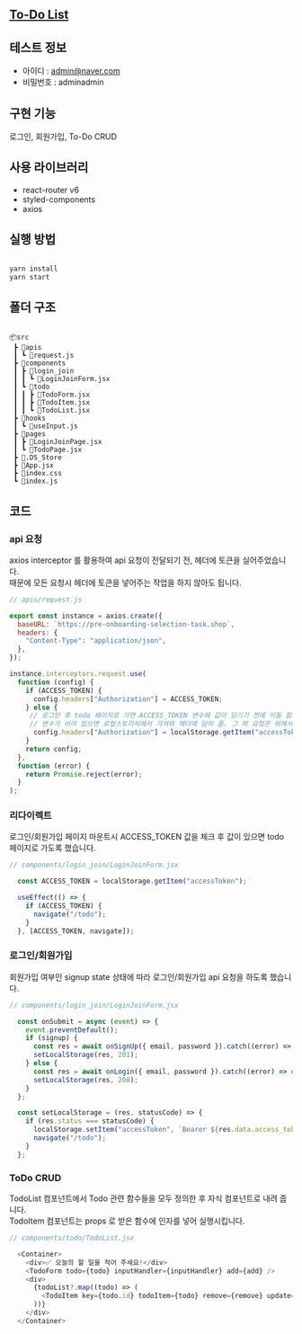 ## [To-Do List](https://wanted-pre-onboarding-frontend-nu.vercel.app)

## 테스트 정보

- 아이디 : admin@naver.com
- 비밀번호 : adminadmin

## 구현 기능

로그인, 회원가입, To-Do CRUD

## 사용 라이브러리

- react-router v6
- styled-components
- axios

## 실행 방법

```bash

yarn install
yarn start

```

## 폴더 구조

```

📦src
 ┣ 📂apis
 ┃ ┗ 📜request.js
 ┣ 📂components
 ┃ ┣ 📂login_join
 ┃ ┃ ┗ 📜LoginJoinForm.jsx
 ┃ ┗ 📂todo
 ┃ ┃ ┣ 📜TodoForm.jsx
 ┃ ┃ ┣ 📜TodoItem.jsx
 ┃ ┃ ┗ 📜TodoList.jsx
 ┣ 📂hooks
 ┃ ┗ 📜useInput.js
 ┣ 📂pages
 ┃ ┣ 📜LoginJoinPage.jsx
 ┃ ┗ 📜TodoPage.jsx
 ┣ 📜.DS_Store
 ┣ 📜App.jsx
 ┣ 📜index.css
 ┗ 📜index.js

```

## 코드

### api 요청
axios interceptor 를 활용하여 api 요청이 전달되기 전, 헤더에 토큰을 실어주었습니다. <br />
때문에 모든 요청시 헤더에 토큰을 넣어주는 작업을 하지 않아도 됩니다.

``` javascript
// apis/request.js

export const instance = axios.create({
  baseURL: `https://pre-onboarding-selection-task.shop`,
  headers: {
    "Content-Type": "application/json",
  },
});

instance.interceptors.request.use(
  function (config) {
    if (ACCESS_TOKEN) {
      config.headers["Authorization"] = ACCESS_TOKEN;
    } else {
     // 로그인 후 todo 페이지로 가면 ACCESS_TOKEN 변수에 값이 담기기 전에 이동 함.
     // 변수가 비어 있으면 로컬스토리지에서 가져와 헤더에 담아 줌. 그 외 요청은 위에서 처리 됨.
      config.headers["Authorization"] = localStorage.getItem("accessToken");
    }
    return config;
  },
  function (error) {
    return Promise.reject(error);
  }
);

```

### 리다이렉트
로그인/회원가입 페이지 마운트시 ACCESS_TOKEN 값을 체크 후 값이 있으면 todo 페이지로 가도록 했습니다.

``` javascript
// components/login_join/LoginJoinForm.jsx

  const ACCESS_TOKEN = localStorage.getItem("accessToken");

  useEffect(() => {
    if (ACCESS_TOKEN) {
      navigate("/todo");
    }
  }, [ACCESS_TOKEN, navigate]);

```

### 로그인/회원가입
회원가입 여부인 signup state 상태에 따라 로그인/회원가입 api 요청을 하도록 했습니다.

``` javascript
// components/login_join/LoginJoinForm.jsx

  const onSubmit = async (event) => {
    event.preventDefault();
    if (signup) {
      const res = await onSignUp({ email, password }).catch((error) => console.log(error));
      setLocalStorage(res, 201);
    } else {
      const res = await onLogin({ email, password }).catch((error) => console.log(error));
      setLocalStorage(res, 200);
    }
  };

  const setLocalStorage = (res, statusCode) => {
    if (res.status === statusCode) {
      localStorage.setItem("accessToken", `Bearer ${res.data.access_token}`);
      navigate("/todo");
    }
  };

```

### ToDo CRUD
TodoList 컴포넌트에서 Todo 관련 함수들을 모두 정의한 후 자식 컴포넌트로 내려 줍니다. <br />
TodoItem 컴포넌트는 props 로 받은 함수에 인자를 넣어 실행시킵니다.

``` javascript
// components/todo/TodoList.jsx

  <Container>
    <div>✅ 오늘의 할 일을 적어 주세요!</div>
    <TodoForm todo={todo} inputHandler={inputHandler} add={add} />
    <div>
      {todoList?.map((todo) => (
        <TodoItem key={todo.id} todoItem={todo} remove={remove} update={update} />
      ))}
    </div>
  </Container>

```

